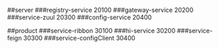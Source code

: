 
##server
###registry-service 20100
###gateway-service 20200
###service-zuul 20300
###config-service 20400

##product
###service-ribbon 30100
###hi-service 30200
###service-feign 30300
###service-configClient 30400

